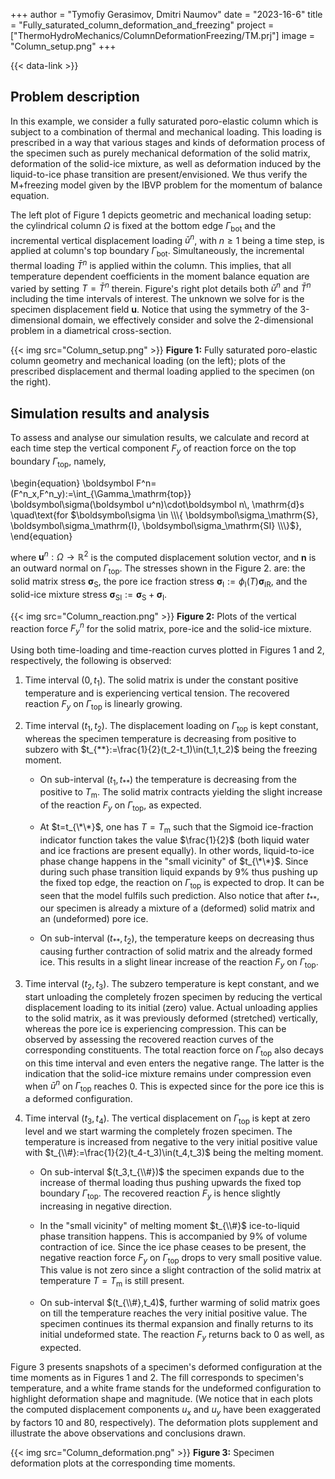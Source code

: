 +++
author = "Tymofiy Gerasimov, Dmitri Naumov"
date = "2023-16-6"
title = "Fully_saturated_column_deformation_and_freezing"
project = ["ThermoHydroMechanics/ColumnDeformationFreezing/TM.prj"]
image = "Column_setup.png"
+++

{{< data-link >}}

## Problem description

In this example, we consider a fully saturated poro-elastic column which is subject
to a combination of thermal and mechanical loading.
This loading is prescribed in a way that various stages and kinds of deformation
process of the specimen such as purely mechanical deformation of the solid
matrix, deformation of the solid-ice mixture, as well as deformation induced by
the liquid-to-ice phase transition are present/envisioned.
We thus verify the M+freezing model given by the IBVP problem for the momentum
of balance equation.

The left plot of Figure 1 depicts geometric and mechanical loading setup: the
cylindrical column $\Omega$ is fixed at the bottom edge $\Gamma_\mathrm{bot}$
and the incremental vertical displacement loading $\bar{u}^n$, with $n\geq1$
being a time step, is applied at column's top boundary $\Gamma_\mathrm{bot}$.
Simultaneously, the incremental thermal loading $\bar{T}^n$ is applied within
the column.
This implies, that all temperature dependent coefficients in the moment balance
equation are varied by setting $T=\bar{T}^n$ therein.  Figure's right plot
details both $\bar{u}^n$ and $\bar{T}^n$ including the time intervals of
interest.
The unknown we solve for is the specimen displacement field $\boldsymbol u$.
Notice that using the symmetry of the 3-dimensional domain, we effectively
consider and solve the 2-dimensional problem in a diametrical cross-section.

{{< img src="Column_setup.png" >}}
**Figure 1:** Fully saturated poro-elastic column geometry and mechanical
loading (on the left); plots of the prescribed displacement and thermal loading
applied to the specimen (on the right).

## Simulation results and analysis

To assess and analyse our simulation results, we calculate and record at each
time step the vertical component $F_y$ of reaction force on the top boundary
$\Gamma_\mathrm{top}$, namely,

\begin{equation}
    \boldsymbol F^n=(F^n_x,F^n_y):=\int_{\Gamma_\mathrm{top}}
        \boldsymbol\sigma(\boldsymbol u^n)\cdot\boldsymbol n\\, \mathrm{d}s
    \quad\text{for $\boldsymbol\sigma \in
        \\\{ \boldsymbol\sigma_\mathrm{S},
             \boldsymbol\sigma_\mathrm{I},
             \boldsymbol\sigma_\mathrm{SI}
        \\\}$},
\end{equation}

where $\boldsymbol u^n:\Omega\rightarrow\mathbb{R}^2$ is the computed
displacement solution vector, and $\boldsymbol n$ is an outward normal on
$\Gamma_\mathrm{top}$.
The stresses shown in the Figure 2. are:
the solid matrix stress $\boldsymbol\sigma_\mathrm{S}$,
the pore ice fraction stress $\boldsymbol\sigma_\mathrm{I} := \phi_\mathrm{I}(T)\boldsymbol\sigma_\mathrm{IR}$, and
the solid-ice mixture stress $\boldsymbol\sigma_\mathrm{SI}:=\boldsymbol\sigma_\mathrm{S}+\boldsymbol\sigma_\mathrm{I}$.

{{< img src="Column_reaction.png" >}}
**Figure 2:** Plots of the vertical reaction force $F_y^n$ for the solid matrix,
pore-ice and the solid-ice mixture.

Using both time-loading and time-reaction curves plotted in Figures 1 and 2,
respectively, the following is observed:

1. Time interval $(0,t_1)$.
The solid matrix is under the  constant positive temperature and is experiencing
vertical tension.
The recovered reaction $F_y$ on $\Gamma_\mathrm{top}$ is linearly growing.

2. Time interval $(t_1,t_2)$.
The displacement loading on $\Gamma_\mathrm{top}$ is kept constant, whereas the
specimen temperature is decreasing from positive to subzero with
$t_{**}:=\frac{1}{2}(t_2-t_1)\in(t_1,t_2)$ being the freezing moment.

    - On sub-interval $(t_1,t_{**})$ the temperature is decreasing from the
      positive to $T_\mathrm{m}$.
      The solid matrix contracts yielding the slight increase of the reaction
      $F_y$ on $\Gamma_\mathrm{top}$, as expected.

    - At $t=t_{\*\*}$, one has $T=T_\mathrm{m}$ such that the Sigmoid ice-fraction
      indicator function takes the value $\frac{1}{2}$ (both liquid water and
      ice fractions are present equally).
      In other words, liquid-to-ice phase change happens in the "small vicinity"
      of $t_{\*\*}$.
Since during such phase transition liquid expands by 9\% thus pushing up the
fixed top edge, the reaction on $\Gamma_\mathrm{top}$ is expected to drop.  It
can be seen that the model fulfils such prediction.
Also notice that after $t_{**}$, our specimen is already a mixture of a
(deformed) solid matrix and an (undeformed) pore ice.

    - On sub-interval $(t_{**},t_2)$, the temperature keeps on decreasing thus causing further contraction of solid matrix and the already formed ice.
This results in a slight linear increase of the reaction $F_y$ on $\Gamma_\mathrm{top}$.

3. Time interval $(t_2,t_3)$.
The subzero temperature is kept constant, and we start unloading the completely
frozen specimen by reducing the vertical displacement loading to its initial
(zero) value.
Actual unloading applies to the solid matrix, as it was previously deformed
(stretched) vertically, whereas the pore ice is experiencing compression.
This can be observed by assessing the recovered reaction curves of the
corresponding constituents.
The total reaction force on $\Gamma_\mathrm{top}$ also decays on this time
interval and even enters the negative range.
The latter is the indication that the solid-ice mixture remains under
compression even when $\bar{u}^n$ on $\Gamma_\mathrm{top}$ reaches $0$.
This is expected since for the pore ice this is  a deformed configuration.

4. Time interval $(t_3,t_4)$.
The vertical displacement on $\Gamma_\mathrm{top}$ is kept at zero level and we
start warming the completely frozen specimen.
The temperature is increased from negative to the very initial positive value
with $t_{\\#}:=\frac{1}{2}(t_4-t_3)\in(t_4,t_3)$ being the melting moment.

    - On sub-interval $(t_3,t_{\\#})$ the specimen expands due to the increase
      of thermal loading thus pushing upwards the fixed top boundary
      $\Gamma_\mathrm{top}$.
      The recovered reaction $F_y$ is hence slightly increasing in negative
      direction.

    - In the "small vicinity" of melting moment $t_{\\#}$ ice-to-liquid phase
      transition happens.
      This is accompanied by 9$\%$ of volume contraction of ice.
      Since the ice phase ceases to be present, the negative reaction force
      $F_y$ on $\Gamma_\mathrm{top}$ drops to very small positive value.
      This value is not zero since a slight contraction of the solid matrix at
      temperature $T=T_\mathrm{m}$ is still present.

    - On sub-interval $(t_{\\#},t_4)$, further warming of solid matrix goes on
      till the temperature reaches the very initial positive value.
      The specimen continues its thermal expansion and finally returns to its
      initial undeformed state.
      The reaction $F_y$ returns back to $0$ as well, as expected.

Figure 3 presents snapshots of a specimen's deformed configuration at the time
moments as in Figures 1 and 2.
The fill corresponds to specimen's temperature, and a white frame stands for the
undeformed configuration to highlight deformation shape and magnitude.
(We notice that in each plots the computed displacement components $u_x$ and
$u_y$ have been exaggerated by factors 10 and 80, respectively).
The deformation plots supplement and illustrate the above observations and
conclusions drawn.

{{< img src="Column_deformation.png" >}}
**Figure 3:** Specimen deformation plots at the corresponding time moments.
